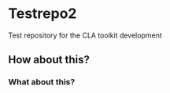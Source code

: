# Testrepo2
Test repository for the CLA toolkit development
## How about this?
### What about this?
